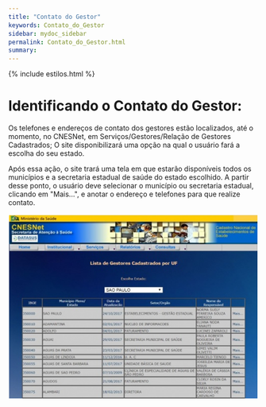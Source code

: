 ```yaml
---
title: "Contato do Gestor"
keywords: Contato_do_Gestor
sidebar: mydoc_sidebar
permalink: Contato_do_Gestor.html
summary: 
---
```


{% include estilos.html %}

# Identificando o Contato do Gestor:

Os telefones e endereços de contato dos gestores estão localizados, até o momento, no CNESNet, em Serviços/Gestores/Relação de Gestores Cadastrados; O site disponibilizará uma opção na qual o usuário fará a escolha do seu estado.

Após essa ação, o site trará uma tela em que estarão disponíveis todos os municípios e a secretaria estadual de saúde do estado escolhido. A partir desse ponto, o usuário deve selecionar o município ou secretaria estadual, clicando em "Mais...", e anotar o endereço e telefones para que realize contato.

![Cnes2](../images/contato_gestor.PNG)

